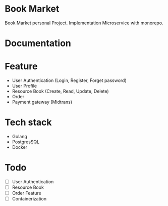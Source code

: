 # Book Market
Book Market personal Project. Implementation Microservice with monorepo.

# Documentation

# Feature
* User Authentication (Login, Register, Forget password)
* User Profile
* Resource Book (Create, Read, Update, Delete)
* Order
* Payment gateway (Midtrans)

# Tech stack
* Golang
* PostgresSQL
* Docker

# Todo
- [ ] User Authentication
- [ ] Resource Book
- [ ] Order Feature
- [ ] Containerization

